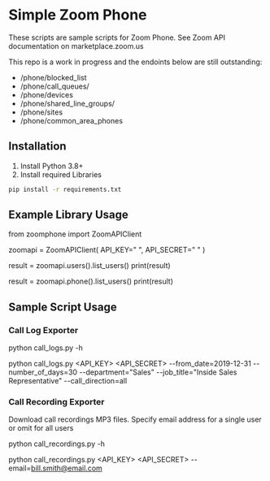 # Simple Zoom Phone

These scripts are sample scripts for Zoom Phone. See Zoom API documentation on marketplace.zoom.us

This repo is a work in progress and the endoints below are still outstanding:
* /phone/blocked_list
* /phone/call_queues/
* /phone/devices
* /phone/shared_line_groups/
* /phone/sites
* /phone/common_area_phones


## Installation

1. Install Python 3.8+
2. Install required Libraries

```bash
pip install -r requirements.txt
```

## Example Library Usage

from zoomphone import ZoomAPIClient

zoomapi = ZoomAPIClient(
    API_KEY=" <Zoom API KEY here> ", API_SECRET=" <Zoom API Secret here>  "
)

result = zoomapi.users().list_users()
print(result)

result = zoomapi.phone().list_users()
print(result)


## Sample Script Usage

### Call Log Exporter

python call_logs.py -h

python call_logs.py <API_KEY> <API_SECRET> --from_date=2019-12-31 --number_of_days=30 --department="Sales" --job_title="Inside Sales Representative" --call_direction=all

### Call Recording Exporter

Download call recordings MP3 files. Specify email address for a single user or omit for all users

python call_recordings.py -h

python call_recordings.py <API_KEY> <API_SECRET> --email=bill.smith@email.com
